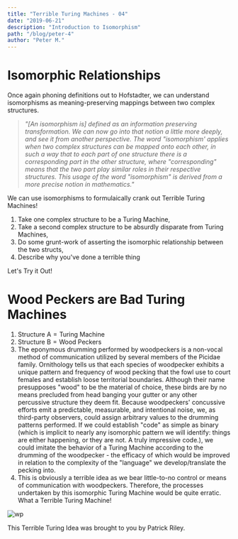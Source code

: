 ```yaml
---
title: "Terrible Turing Machines - 04"
date: "2019-06-21"
description: "Introduction to Isomorphism"
path: "/blog/peter-4"
author: "Peter M."
---
```

<style type='text/css'>
  a {
    border-bottom: 1px solid hsla(131, 75%, 40%, 0.8);
    color: black;
    text-decoration: none;
    -webkit-transition: background-color .25s;
    transition: background-color .25s;
  }
  a:hover {
    background-color: hsla(131, 75%, 40%, 0.8);

  }
</style>

# Isomorphic Relationships

Once again phoning definitions out to Hofstadter, we can understand isomorphisms as meaning-preserving mappings between two complex structures.

>_"[An isomorphism is] defined as an information preserving transformation. We can now go
into that notion a little more deeply, and see it from another perspective. The word
"isomorphism' applies when two complex structures can be mapped onto each other, in
such a way that to each part of one structure there is a corresponding part in the other
structure, where "corresponding" means that the two part play similar roles in their
respective structures. This usage of the word "isomorphism" is derived from a more
precise notion in mathematics."_

We can use isomorphisms to formulaically crank out Terrible Turing Machines!

1. Take one complex structure to be a Turing Machine,
2. Take a second complex structure to be absurdly disparate from Turing Machines,
3. Do some grunt-work of asserting the isomorphic relationship between the two structs,
4. Describe why you've done a terrible thing

Let's Try it Out!

# Wood Peckers are Bad Turing Machines

1. $\text {Structure A} = \text {Turing Machine}$
2. $\text {Structure B} = \text {Wood Peckers}$
3. The eponymous drumming performed by woodpeckers is a non-vocal method of communication utilized by several members of the Picidae family.   Ornithology tells us that each species of woodpecker exhibits a unique pattern and frequency of wood pecking that the fowl use to court females and establish loose territorial boundaries.  Although their name presupposes "wood" to be the material of choice, these birds are by no means precluded from head banging your gutter or any other percussive structure they deem fit.  Because woodpeckers' concussive efforts emit a predictable, measurable, and intentional noise, we, as third-party observers, could assign arbitrary values to the drumming patterns performed.  If we could establish "code" as simple as binary (which is implicit to nearly any isomorphic pattern we will identify: things are either happening, or they are not.  A truly impressive code.), we could imitate the behavior of a Turing Machine according to the drumming of the woodpecker - the efficacy of which would be improved in relation to the complexity of the "language" we develop/translate the pecking into.
4. This is obviously a terrible idea as we bear little-to-no control or means of communication with woodpeckers.  Therefore, the processes undertaken by this isomorphic Turing Machine would be quite erratic.  What a Terrible Turing Machine!

![wp](https://media.giphy.com/media/HDqF9Tnw4IZNe/giphy.gif)     

This Terrible Turing Idea was brought to you by Patrick Riley.
